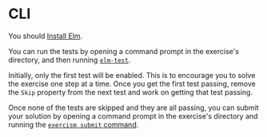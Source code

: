# CLI

You should [Install Elm][docs-elm].

You can run the tests by opening a command prompt in the exercise's directory, and then running [`elm-test`][docs-elm-test].

Initially, only the first test will be enabled. This is to encourage you to solve the exercise one step at a time. Once you get the first test passing, remove the `Skip` property from the next test and work on getting that test passing.

Once none of the tests are skipped and they are all passing, you can submit your solution by opening a command prompt in the exercise's directory and running the [`exercism submit` command][docs-exercism-cli].

[docs-elm]: https://guide.elm-lang.org/install/
[docs-elm-test]: https://www.npmjs.com/package/elm-test
[docs-exercism-cli]: https://exercism.io/cli
